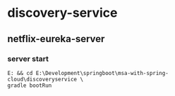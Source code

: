 # discovery-service
## netflix-eureka-server

### server start
````shell
E: && cd E:\Development\springboot\msa-with-spring-cloud\discoveryservice \ 
gradle bootRun
````